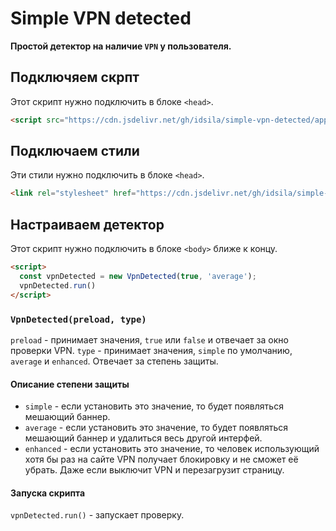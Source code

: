 # Simple VPN detected
**Простой детектор на наличие `VPN` у пользователя.**
## Подключяем скрпт
Этот скрипт нужно подключить в блоке `<head>`.
```html
<script src="https://cdn.jsdelivr.net/gh/idsila/simple-vpn-detected/app.js"></script>
```

## Подключаем стили
Эти стили нужно подключить в блоке `<head>`.
```html
<link rel="stylesheet" href="https://cdn.jsdelivr.net/gh/idsila/simple-vpn-detected/style.css">
```

## Настраиваем детектор
Этот скрипт нужно подключить в блоке `<body>` ближе к концу.
```html
<script>
  const vpnDetected = new VpnDetected(true, 'average');
  vpnDetected.run()
</script>
```

### `VpnDetected(preload, type)`

`preload` - принимает значения, `true` или `false` и отвечает за окно проверки VPN.
`type` - принимает значения, `simple` по умолчанию, `average` и `enhanced`. Отвечает за степень защиты.
#### Описание степени защиты
- `simple` - если установить это значение, то будет появляться мешающий баннер.
- `average` - если установить это значение, то будет появляться мешающий баннер и удалиться весь другой интерфей.
- `enhanced` - если установить это значение, то человек использующий хотя бы раз на сайте VPN получает блокировку и не сможет её убрать. Даже если выключит VPN и перезагрузит страницу.

#### Запуска скрипта
`vpnDetected.run()` - запускает проверку.
